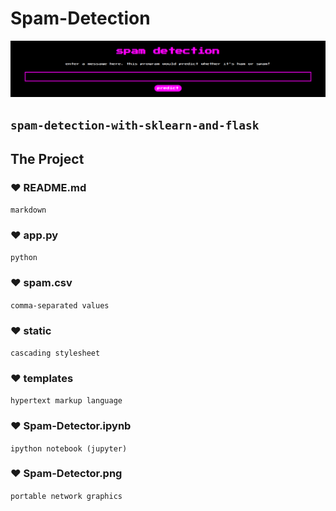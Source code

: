 # Spam-Detection
![spamOnTheWeb](https://raw.githubusercontent.com/sBx99/Spam-Detection/master/Spam-Detector.png)

`spam-detection-with-sklearn-and-flask`
--------
## The Project


### ❤ README.md
`markdown`


### ❤ app.py
`python`

### ❤ spam.csv
`comma-separated values`

### ❤ static
`cascading stylesheet`

### ❤ templates
`hypertext markup language`

### ❤ Spam-Detector.ipynb
`ipython notebook (jupyter)`

### ❤ Spam-Detector.png
`portable network graphics`

